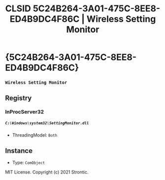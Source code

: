 ﻿---
title: "CLSID 5C24B264-3A01-475C-8EE8-ED4B9DC4F86C | Wireless Setting Monitor"
excerpt: What is COM-Object CLSID 5C24B264-3A01-475C-8EE8-ED4B9DC4F86C?
---

# {5C24B264-3A01-475C-8EE8-ED4B9DC4F86C}

### `Wireless Setting Monitor`

## Registry


### InProcServer32

##### `C:\Windows\system32\SettingMonitor.dll`
* ThreadingModel: `Both`

## Instance

* Type: `ComObject`

MIT License. Copyright (c) 2021 Strontic.


